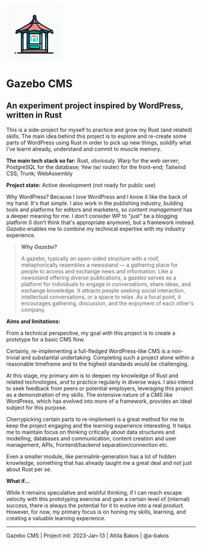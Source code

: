 <img src="gazebo-gui/assets/gazebo-logo.jpg" alt="Placeholder Example Gazebo Logo" width="150px"  />

# Gazebo CMS
## An experiment project inspired by WordPress, written in Rust

This is a side-project for myself to practice and grow my Rust (and related) skills. The main idea behind this project is to explore and
re-create some parts of WordPress using Rust in order to pick up new things, solidify what I've learnt already, understand and commit to muscle memory.

**The main tech stack so far:** Rust, obviosuly. Warp for the web server; PostgreSQL for the database; Yew (w/ router) for the front-end; Tailwind CSS; Trunk; WebAssembly

**Project state:** Active development (not ready for public use)

Why WordPress? Because I love WordPress and I know it like the back of my hand. It's that simple. I also work in the publishing industry, building tools and platforms for editors and marketers, so _content management_ has a deeper meaning for me. I don't consider WP to "just" be a blogging platform (I don't think that's appropriate anymore), but a framework instead. _Gazebo_ enables me to combine my technical expertise with my industry experience.

> **Why _Gazebo_?**
>
> A gazebo, typically an open-sided structure with a roof, metaphorically resembles a newsstand — a gathering place for people to access and exchange news and information. Like a newsstand offering diverse publications, a gazebo serves as a platform for individuals to engage in conversations, share ideas, and exchange knowledge. It attracts people seeking social interaction, intellectual conversations, or a space to relax. As a focal point, it encourages gathering, discussion, and the enjoyment of each other's company.

**Aims and limitations:**

From a technical perspective, my goal with this project is to create a prototype for a basic CMS flow.

Certainly, re-implementing a full-fledged WordPress-like CMS is a non-trivial and substantial undertaking. Completing such a project alone within a reasonable timeframe and to the highest standards would be challenging.

At this stage, my primary aim is to deepen my knowledge of Rust and related technologies, and to practice regularly in diverse ways. I also intend to seek feedback from peers or potential employers, leveraging this project as a demonstration of my skills. The extensive nature of a CMS like WordPress, which has evolved into more of a framework, provides an ideal subject for this purpose.

Cherrypicking certain parts to re-implement is a great method for me to keep the project engaging and the learning experience interesting. It helps me to maintain focus on thinking critically about data structures and modelling, databases and communication, content creation and user management, APIs, frontend/backend separation/connection etc.

Even a smaller module, like permalink-generation has a lot of hidden knowledge, something that has already taught me a great deal and not just about Rust per se.

**What if...**

While it remains speculative and wishful thinking, if I can reach escape velocity with this prototyping exercise and gain a certain level of (internal) success, there is always the potential for it to evolve into a real product. However, for now, my primary focus is on honing my skills, learning, and creating a valuable learning experience.

---

Gazebo CMS | Project init: 2023-Jan-13 | Attila Bakos | @a-bakos
